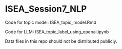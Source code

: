 # ISEA_Session7_NLP
Code for topic model: ISEA_topic_model.Rmd

Code for LLM: ISEA_topic_label_using_openai.ipynb

Data files in this repo should not be distributed publicly. 
